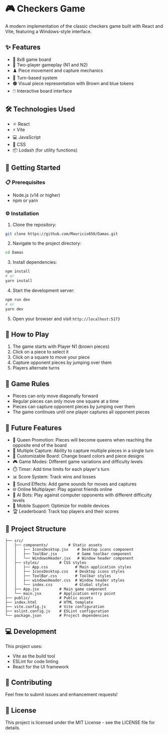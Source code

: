 # 🎮 Checkers Game

A modern implementation of the classic checkers game built with React and Vite, featuring a Windows-style interface.

## ✨ Features

- 🎲 8x8 game board
- 👥 Two-player gameplay (N1 and N2)
- ♟️ Piece movement and capture mechanics
- 🔄 Turn-based system
- 🟤 Visual piece representation with Brown and blue tokens
- 🖱️ Interactive board interface

## 🛠️ Technologies Used

- ⚛️ React
- ⚡ Vite
- 💻 JavaScript
- 🎨 CSS
- 📦 Lodash (for utility functions)

## 🚀 Getting Started

### 📋 Prerequisites

- Node.js (v14 or higher)
- npm or yarn

### ⚙️ Installation

1. Clone the repository:
```bash
git clone https://github.com/Mauricio650/Damas.git
```

2. Navigate to the project directory:
```bash
cd Damas
```

3. Install dependencies:
```bash
npm install
# or
yarn install
```

4. Start the development server:
```bash
npm run dev
# or
yarn dev
```

5. Open your browser and visit `http://localhost:5173`

## 🎯 How to Play

1. The game starts with Player N1 (brown pieces)
2. Click on a piece to select it
3. Click on a square to move your piece
4. Capture opponent pieces by jumping over them
5. Players alternate turns

## 📜 Game Rules

- Pieces can only move diagonally forward
- Regular pieces can only move one square at a time
- Pieces can capture opponent pieces by jumping over them
- The game continues until one player captures all opponent pieces

## 🔮 Future Features

- 👑 Queen Promotion: Pieces will become queens when reaching the opposite end of the board
- 🎯 Multiple Capture: Ability to capture multiple pieces in a single turn
- 🎨 Customizable Board: Change board colors and piece designs
- 🎮 Game Modes: Different game variations and difficulty levels
- ⏱️ Timer: Add time limits for each player's turn
- 📊 Score System: Track wins and losses
- 🎵 Sound Effects: Add game sounds for moves and captures
- 🌐 Online Multiplayer: Play against friends online
- 🤖 AI Bots: Play against computer opponents with different difficulty levels
- 📱 Mobile Support: Optimize for mobile devices
- 🏆 Leaderboard: Track top players and their scores

## 📁 Project Structure

```
├── src/
│   ├── components/         # Static assets
│   │   ├── IconsDesktop.jsx    # Desktop icons component
│   │   ├── ToolBar.jsx         # Game toolbar component
│   │   └── WindowsHeader.jsx   # Window header component
│   ├── styles/         # CSS styles
│   │   ├── App.css            # Main application styles
│   │   ├── IconsDesktop.css   # Desktop icons styles
│   │   ├── ToolBar.css        # Toolbar styles
│   │   ├── windowsHeader.css  # Window header styles
│   │   └── index.css          # Global styles
│   ├── App.jsx         # Main game component
│   └── main.jsx        # Application entry point
├── public/             # Public assets
├── index.html          # HTML template
├── vite.config.js      # Vite configuration
├── eslint.config.js    # ESLint configuration
└── package.json        # Project dependencies
```

## 💻 Development

This project uses:
- Vite as the build tool
- ESLint for code linting
- React for the UI framework

## 🤝 Contributing

Feel free to submit issues and enhancement requests!

## 📄 License

This project is licensed under the MIT License - see the LICENSE file for details.